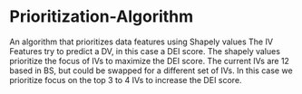 # Prioritization-Algorithm
An algorithm that prioritizes data features using Shapely values
The IV Features try to predict a DV, in this case a DEI score.  The shapely values prioritize the focus of IVs to maximize the DEI score.  The current IVs are 12 based in BS, but could be swapped for a different set of IVs.  In this case we prioritize focus on the top 3 to 4 IVs to increase the DEI score.
